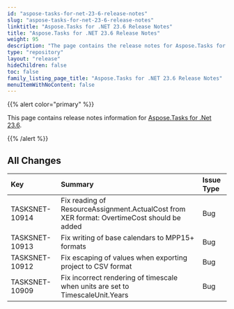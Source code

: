 ```yaml
---
id: "aspose-tasks-for-net-23-6-release-notes"
slug: "aspose-tasks-for-net-23-6-release-notes"
linktitle: "Aspose.Tasks for .NET 23.6 Release Notes"
title: "Aspose.Tasks for .NET 23.6 Release Notes"
weight: 95
description: "The page contains the release notes for Aspose.Tasks for .NET 23.6."
type: "repository"
layout: "release"
hideChildren: false
toc: false
family_listing_page_title: "Aspose.Tasks for .NET 23.6 Release Notes"
menuItemWithNoContent: false
---
```

{{% alert color="primary" %}} 

This page contains release notes information for [Aspose.Tasks for .Net 23.6](https://downloads.aspose.com/tasks/net/new-releases/aspose.tasks-for-.net-23.6/).

{{% /alert %}}

## **All Changes**
|**Key**|**Summary**|**Issue Type**|
| :- | :- | :- |
| TASKSNET-10914 | Fix reading of ResourceAssignment.ActualCost from XER format: OvertimeCost should be added | Bug |
| TASKSNET-10913 | Fix writing of base calendars to MPP15+ formats | Bug |
| TASKSNET-10912 | Fix escaping of values when exporting project to CSV format | Bug |
| TASKSNET-10909 | Fix incorrect rendering of timescale when units are set to TimescaleUnit.Years | Bug |

